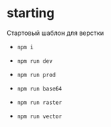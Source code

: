 # starting
Стартовый шаблон для верстки

- `npm i`

- `npm run dev`
- `npm run prod`

- `npm run base64`
- `npm run raster`
- `npm run vector`